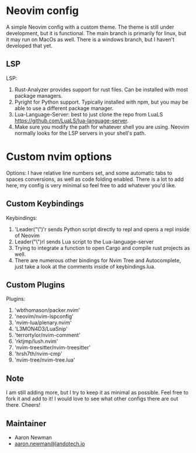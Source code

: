 # Neovim config
A simple Neovim config with a custom theme. The theme is still under development, but it is functional. The main branch is primarily for linux, but it may run on MacOs as well. There is a windows branch, but I haven't developed that yet.

## LSP
LSP:
1. Rust-Analyzer provides support for rust files. Can be installed with most package managers.
2. Pyright for Python support. Typically installed with npm, but you may be able to use a different package manager.
3. Lua-Language-Server: best to just clone the repo from LuaLS https://github.com/LuaLS/lua-language-server.
4. Make sure you modify the path for whatever shell you are using. Neovim normally looks for the LSP servers in your shell's path.

# Custom nvim options
Options:
I have relative line numbers set, and some automatic tabs to spaces conversions, as well as code folding enabled. There is a lot to add here, my config is very minimal so feel free to add whatever you'd like.

## Custom Keybindings
Keybindings:
1. 'Leader("\\")'r sends Python script directly to repl and opens a repl inside of Neovim
2. Leader("\\")rl sends Lua script to the Lua-language-server
3. Trying to integrate a function to open Cargo and compile rust projects as well.
4. There are numerous other bindings for Nvim Tree and Autocomplete, just take a look at the comments inside of keybindings.lua.

## Custom Plugins
Plugins:
1. 'wbthomason/packer.nvim'
2. 'neovim/nvim-lspconfig'
3. 'nvim-lua/plenary.nvim'
4. 'L3MON4D3/LuaSnip'
5. 'terrortylor/nvim-comment'
6. 'rktjmp/lush.nvim'
7. 'nvim-treesitter/nvim-treesitter'
8. 'hrsh7th/nvim-cmp'
9. 'nvim-tree/nvim-tree.lua'

## Note
I am still adding more, but I try to keep it as minimal as possible. Feel free to fork it and add to it! I would love to see what other configs there are out there. Cheers!

## Maintainer
+ Aaron Newman
+ aaron.newman@landotech.io

